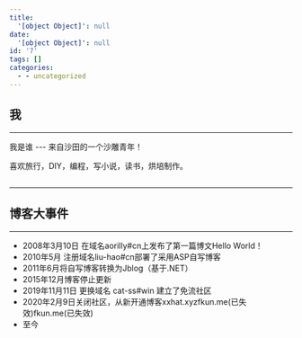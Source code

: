 ```yaml
---
title:
  '[object Object]': null
date:
  '[object Object]': null
id: '7'
tags: []
categories:
  - - uncategorized
---
```


## 我

* * *

我是谁 --- 来自沙田的一个沙雕青年！

喜欢旅行，DIY，编程，写小说，读书，烘培制作。

## 

* * *

## 

## 博客大事件

  

* * *

  

*   2008年3月10日 在域名aorilly#cn上发布了第一篇博文Hello World！
*   2010年5月 注册域名liu-hao#cn部署了采用ASP自写博客
*   2011年6月将自写博客转换为Jblog（基于.NET）
*   2015年12月博客停止更新
*   2019年11月11日 更换域名 cat-ss#win 建立了免流社区
*   2020年2月9日关闭社区，从新开通博客xxhat.xyzfkun.me(已失效)fkun.me(已失效)
*   至今